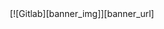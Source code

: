 <div align="center">
[![Gitlab][banner_img]][banner_url]
</div>

[banner_img]: ./gitlab.webp
[banner_url]: https://gitlab.com/paste
